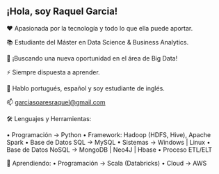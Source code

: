 ## ¡Hola, soy Raquel Garcia!

❤️ Apasionada por la tecnología y todo lo que ella puede aportar.

📚 Estudiante del Máster en Data Science & Business Analytics.

🎯 ¡Buscando una nueva oportunidad en el área de Big Data!

⚡ Siempre dispuesta a aprender.

💬 Hablo portugués, español y soy estudiante de inglés.

📫 garciasoaresraquel@gmail.com

🛠️ Lenguajes y Herramientas:

• Programación -> Python 
• Framework: Hadoop (HDFS, Hive), Apache Spark
• Base de Datos SQL -> MySQL
• Sistemas -> Windows | Linux
• Base de Datos NoSQL -> MongoDB | Neo4J | Hbase 
• Proceso ETL/ELT

🌱 Aprendiendo:
• Programación -> Scala (Databricks)
• Cloud -> AWS


